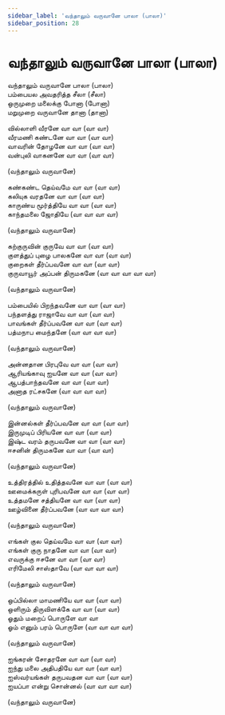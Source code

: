 ```yaml
---
sidebar_label: 'வந்தாலும் வருவானே பாலா (பாலா)'
sidebar_position: 28
---
```


# **வந்தாலும் வருவானே பாலா (பாலா)**

வந்தாலும் வருவானே பாலா (பாலா) <br />
பம்பையல அவதரித்த சீலா (சீலா) <br />
ஒருமுறை மலைக்கு போனா (போனா) <br />
மறுமுறை வருவானே தானா (தானா) <br />

வில்லாளி வீரனே வா வா (வா வா) <br />
வீரமணி கண்டனே வா வா (வா வா) <br />
வாவரின் தோழனே வா வா (வா வா) <br />
வன்புலி வாகனனே வா வா (வா வா) <br />

(வந்தாலும் வருவானே)<br />

கண்கண்ட தெய்வமே வா வா (வா வா) <br />
கலியுக வரதனே வா வா (வா வா) <br />
காருண்ய மூர்த்தியே வா வா (வா வா) <br />
காந்தமலை ஜோதியே (வா வா வா வா) <br />

(வந்தாலும் வருவானே)<br />

கற்குருவின் குருவே வா வா (வா வா) <br />
குளத்துப் புழை பாலகனே வா வா (வா வா) <br />
குறைகள் தீர்ப்பவனே வா வா (வா வா) <br />
குருவாயூர் அப்பன் திருமகனே (வா வா வா வா வா) <br />

(வந்தாலும் வருவானே)<br />

பம்பையில் பிறந்தவனே வா வா (வா வா) <br />
பந்தளத்து ராஜாவே வா வா (வா வா) <br />
பாவங்கள் தீர்ப்பவனே வா வா (வா வா) <br />
பத்மநாப மைந்தனே (வா வா வா வா) <br />

(வந்தாலும் வருவானே)<br />

அன்னதான பிரபுவே வா வா (வா வா) <br />
ஆரியங்காவு ஐயனே வா வா (வா வா) <br />
ஆபத்பாந்தவனே வா வா (வா வா) <br />
அனாத ரட்சகனே (வா வா வா வா) <br />

(வந்தாலும் வருவானே)<br />

இன்னல்கள் தீர்ப்பவனே வா வா (வா வா) <br />
இருமுடிப் பிரியனே வா வா (வா வா) <br />
இஷ்ட வரம் தருபவனே வா வா (வா வா) <br />
ஈசனின் திருமகனே வா வா (வா வா) <br />

(வந்தாலும் வருவானே)<br />

உத்திரத்தில் உதித்தவனே வா வா (வா வா) <br />
ஊமைக்கருள் புரிபவனே வா வா (வா வா) <br />
உத்தமனே சத்தியனே வா வா (வா வா) <br />
ஊழ்வினை தீர்ப்பவனே (வா வா வா வா) <br />

(வந்தாலும் வருவானே)<br />

எங்கள் குல தெய்வமே வா வா (வா வா) <br />
எங்கள் குரு நாதனே வா வா (வா வா) <br />
எவருக்கு ஈசனே வா வா (வா வா) <br />
எரிமேலி சாஸ்தாவே (வா வா வா வா) <br />

(வந்தாலும் வருவானே)<br />

ஒப்பில்லா மாமணியே வா வா (வா வா) <br />
ஒளிரும் திருவிளக்கே வா வா (வா வா) <br />
ஓதும் மறைப் பொருளே வா வா <br />
ஓம் எனும் பரம் பொருளே (வா வா வா வா) <br />

(வந்தாலும் வருவானே)<br />

ஐங்கரன் சோதரனே வா வா (வா வா) <br />
ஐந்து மலை அதிபதியே வா வா (வா வா) <br />
ஐஸ்வர்யங்கள் தருபவதன வா வா (வா வா) <br />
ஐயப்பா என்று சொன்னல் (வா வா வா வா) <br />

(வந்தாலும் வருவானே)<br />